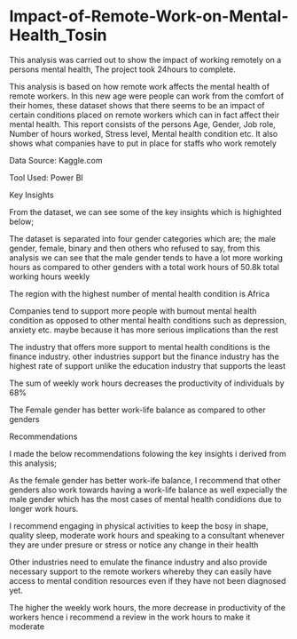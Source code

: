 # Impact-of-Remote-Work-on-Mental-Health_Tosin
This analysis was carried out to show the impact of working remotely on a persons mental health, The project took 24hours to complete.

This analysis is based on how remote work affects the mental health of remote workers. In this new age were people can work from the comfort of their homes, these dataset shows that there seems to be an impact of certain conditions placed on remote workers which can in fact affect their mental health. This report consists of the persons Age, Gender, Job role, Number of hours worked, Stress level, Mental health condition etc. It also shows what companies have to put in place for staffs who work remotely

Data Source: Kaggle.com

Tool Used: Power BI

Key Insights

From the dataset, we can see some of the key insights which is highighted below;

The dataset is separated into four gender categories which are; the male gender, female, binary and then others who refused to say, from this analysis we can see that the male gender tends to have a lot more working hours as compared to other genders with a total work hours of 50.8k total working hours weekly

The region with the highest number of mental health condition is Africa

Companies tend to support more people with bumout mental health condition as opposed to other mental health conditions such as depression, anxiety etc. maybe because it has more serious implications than the rest

The industry that offers more support to mental health conditions is the finance industry. other industries support but the finance industry has the highest rate of support unlike the education industry that supports the least

The sum of weekly work hours decreases the productivity of individuals by 68%

The Female gender has better work-life balance as compared to other genders


Recommendations

I made the below recommendations folowing the key insights i derived from this analysis;

As the female gender has better work-ife balance, I recommend that other genders also work towards having a work-life balance as well expecially the male gender which has the most cases of mental health condidions due to longer work hours.

I recommend engaging in physical activities to keep the bosy in shape, quality sleep, moderate work hours and speaking to a consultant whenever they are under presure or stress or notice any change in their health

Other industries need to emulate the finance industry and also provide necessary support to the remote workers whereby they can easily have access to mental condition resources even if they have not been diagnosed yet.

The higher the weekly work hours, the more decrease in productivity of the workers hence i recommend a review in the work hours to make it moderate 

